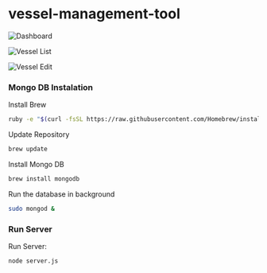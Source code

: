 # vessel-management-tool


![Dashboard](https://cloud.githubusercontent.com/assets/210413/5077572/30dfc2f0-6e6a-11e4-9723-07c918128f4f.png)

![Vessel List](https://cloud.githubusercontent.com/assets/210413/5077572/30dfc2f0-6e6a-11e4-9723-07c918128f4f.png)

![Vessel Edit](https://cloud.githubusercontent.com/assets/210413/5077572/30dfc2f0-6e6a-11e4-9723-07c918128f4f.png)


### Mongo DB Instalation

Install Brew
```bash
ruby -e "$(curl -fsSL https://raw.githubusercontent.com/Homebrew/install/master/install)"
```
Update Repository
```bash
brew update
```
Install Mongo DB
```bash
brew install mongodb
```
Run the database in background
```bash
sudo mongod &
```

### Run Server

Run Server:
```bash
node server.js
```
